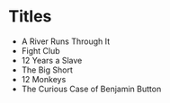 # Titles

- A River Runs Through It
- Fight Club
- 12 Years a Slave
- The Big Short
- 12 Monkeys
- The Curious Case of Benjamin Button